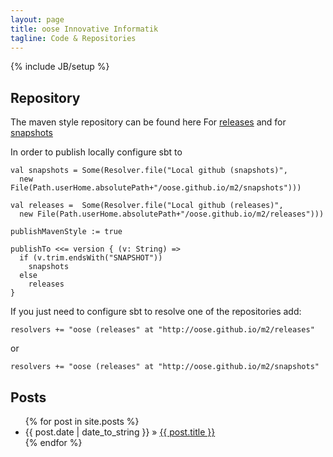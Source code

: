 ```yaml
---
layout: page
title: oose Innovative Informatik
tagline: Code & Repositories
---
```

{% include JB/setup %}

## Repository

The maven style repository can be found here 
For [releases](./m2/releases) and for [snapshots](./m2/snapshots)

In order to publish locally configure sbt to 

    val snapshots = Some(Resolver.file("Local github (snapshots)",  
      new File(Path.userHome.absolutePath+"/oose.github.io/m2/snapshots")))
    
    val releases =  Some(Resolver.file("Local github (releases)", 
      new File(Path.userHome.absolutePath+"/oose.github.io/m2/releases")))
    
    publishMavenStyle := true
    
    publishTo <<= version { (v: String) =>
      if (v.trim.endsWith("SNAPSHOT"))
        snapshots
      else
        releases
    }

If you just need to configure sbt to resolve one of the repositories add:

    resolvers += "oose (releases" at "http://oose.github.io/m2/releases"

or

    resolvers += "oose (releases" at "http://oose.github.io/m2/snapshots"


## Posts

<ul class="posts">
  {% for post in site.posts %}
    <li><span>{{ post.date | date_to_string }}</span> &raquo; <a href="{{ BASE_PATH }}{{ post.url }}">{{ post.title }}</a></li>
  {% endfor %}
</ul>



